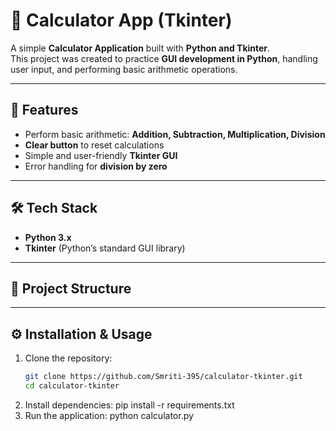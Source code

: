 # 🧮 Calculator App (Tkinter)
A simple **Calculator Application** built with **Python and Tkinter**.  
This project was created to practice **GUI development in Python**, handling user input, and performing basic arithmetic operations.

---

## 🚀 Features
- Perform basic arithmetic: **Addition, Subtraction, Multiplication, Division**  
- **Clear button** to reset calculations  
- Simple and user-friendly **Tkinter GUI**  
- Error handling for **division by zero**  

---

## 🛠️ Tech Stack
- **Python 3.x**  
- **Tkinter** (Python’s standard GUI library)

---

## 📂 Project Structure

---

## ⚙️ Installation & Usage
1. Clone the repository:
   ```bash
   git clone https://github.com/Smriti-395/calculator-tkinter.git
   cd calculator-tkinter
2. Install dependencies:
   pip install -r requirements.txt
3. Run the application:
   python calculator.py


